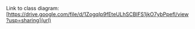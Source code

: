Link to class diagram:
[https://drive.google.com/file/d/1ZogqIp9fEteULhSCBIFS1jkO7ybPpefl/view?usp=sharing](url)
